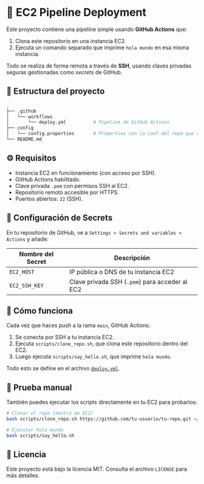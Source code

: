 # 🚀 EC2 Pipeline Deployment

Este proyecto contiene una pipeline simple usando **GitHub Actions** que:

1. Clona este repositorio en una instancia EC2.
2. Ejecuta un comando separado que imprime `hola mundo` en esa misma instancia.

Todo se realiza de forma remota a través de **SSH**, usando claves privadas seguras gestionadas como *secrets* de GitHub.

## 📂 Estructura del proyecto

```bash
.
├── .github
│   └── workflows
│       └── deploy.yml          # Pipeline de GitHub Actions
├── config
│   └── config.properties       # Properties con la conf del repo que clona
└── README.md

```

## ⚙️ Requisitos

- Instancia EC2 en funcionamiento (con acceso por SSH).
- GitHub Actions habilitado.
- Clave privada `.pem` con permisos SSH al EC2.
- Repositorio remoto accesible por HTTPS.
- Puertos abiertos: `22` (SSH).

## 🔐 Configuración de Secrets

En tu repositorio de GitHub, ve a `Settings > Secrets and variables > Actions` y añade:

| Nombre del Secret | Descripción                                           |
|-------------------|-------------------------------------------------------|
| `EC2_HOST`        | IP pública o DNS de tu instancia EC2                 |
| `EC2_SSH_KEY`     | Clave privada SSH (`.pem`) para acceder al EC2       |

## 🚀 Cómo funciona

Cada vez que haces push a la rama `main`, GitHub Actions:

1. Se conecta por SSH a tu instancia EC2.
2. Ejecuta `scripts/clone_repo.sh`, que clona este repositorio dentro del EC2.
3. Luego ejecuta `scripts/say_hello.sh`, que imprime `hola mundo`.

Todo esto se define en el archivo [`deploy.yml`](.github/workflows/deploy.yml).

## 🧪 Prueba manual

También puedes ejecutar los scripts directamente en tu EC2 para probarlos:

```bash
# Clonar el repo (dentro de EC2)
bash scripts/clone_repo.sh https://github.com/tu-usuario/tu-repo.git ~/mi-repo

# Ejecutar hola mundo
bash scripts/say_hello.sh


```
## 📄 Licencia

Este proyecto está bajo la licencia MIT. Consulta el archivo `LICENSE` para más detalles.
